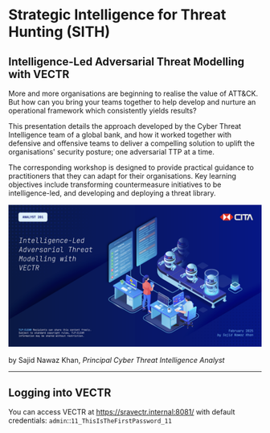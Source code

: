 # Strategic Intelligence for Threat Hunting (SITH)

## Intelligence-Led Adversarial Threat Modelling with VECTR

More and more organisations are beginning to realise the value of ATT&CK. But how can you bring your teams together to help develop and nurture an operational  framework which consistently yields results?

This presentation details the approach developed by the Cyber Threat Intelligence team of a global bank, and how it worked together with defensive and offensive teams to deliver a compelling solution to uplift the organisations' security posture; one adversarial TTP at a time.

The corresponding workshop is designed to provide practical guidance to practitioners that they can adapt for their organisations. Key learning objectives include transforming countermeasure initiatives to be intelligence-led, and developing and deploying a threat library.


[![Intelligence-Led Adversarial Threat Modelling with VECTR](./TitleSlide.png "Intelligence-Led Adversarial Threat Modelling with VECTR")](./Adversarial-Threat-Modelling_Presentation.pdf)


by Sajid Nawaz Khan, _Principal Cyber Threat Intelligence Analyst_

___

## Logging into VECTR
You can access VECTR at https://sravectr.internal:8081/ with default credentials: `admin`::`11_ThisIsTheFirstPassword_11`

